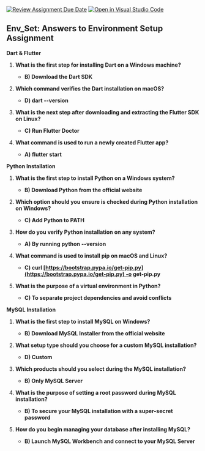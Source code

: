 [![Review Assignment Due Date](https://classroom.github.com/assets/deadline-readme-button-22041afd0340ce965d47ae6ef1cefeee28c7c493a6346c4f15d667ab976d596c.svg)](https://classroom.github.com/a/vnsr1XuU)
[![Open in Visual Studio Code](https://classroom.github.com/assets/open-in-vscode-2e0aaae1b6195c2367325f4f02e2d04e9abb55f0b24a779b69b11b9e10269abc.svg)](https://classroom.github.com/online_ide?assignment_repo_id=16295853&assignment_repo_type=AssignmentRepo)
## Env_Set: Answers to Environment Setup Assignment

**Dart & Flutter**

1. **What is the first step for installing Dart on a Windows machine?**
    * **B) Download the Dart SDK**

2. **Which command verifies the Dart installation on macOS?**
    * **D) dart --version**

3. **What is the next step after downloading and extracting the Flutter SDK on Linux?**
    * **C) Run Flutter Doctor**

4. **What command is used to run a newly created Flutter app?**
    * **A) flutter start**

**Python Installation**

1. **What is the first step to install Python on a Windows system?**
    * **B) Download Python from the official website**

2. **Which option should you ensure is checked during Python installation on Windows?**
    * **C) Add Python to PATH**

3. **How do you verify Python installation on any system?**
    * **A) By running python --version**

4. **What command is used to install pip on macOS and Linux?**
    * **C) curl [https://bootstrap.pypa.io/get-pip.py](https://bootstrap.pypa.io/get-pip.py) -o get-pip.py**

5. **What is the purpose of a virtual environment in Python?**
    * **C) To separate project dependencies and avoid conflicts**

**MySQL Installation**

1. **What is the first step to install MySQL on Windows?**
    * **B) Download MySQL Installer from the official website**

2. **What setup type should you choose for a custom MySQL installation?**
    * **D) Custom**

3. **Which products should you select during the MySQL installation?**
    * **B) Only MySQL Server**

4. **What is the purpose of setting a root password during MySQL installation?**
    * **B) To secure your MySQL installation with a super-secret password**

5. **How do you begin managing your database after installing MySQL?**
    * **B) Launch MySQL Workbench and connect to your MySQL Server**
